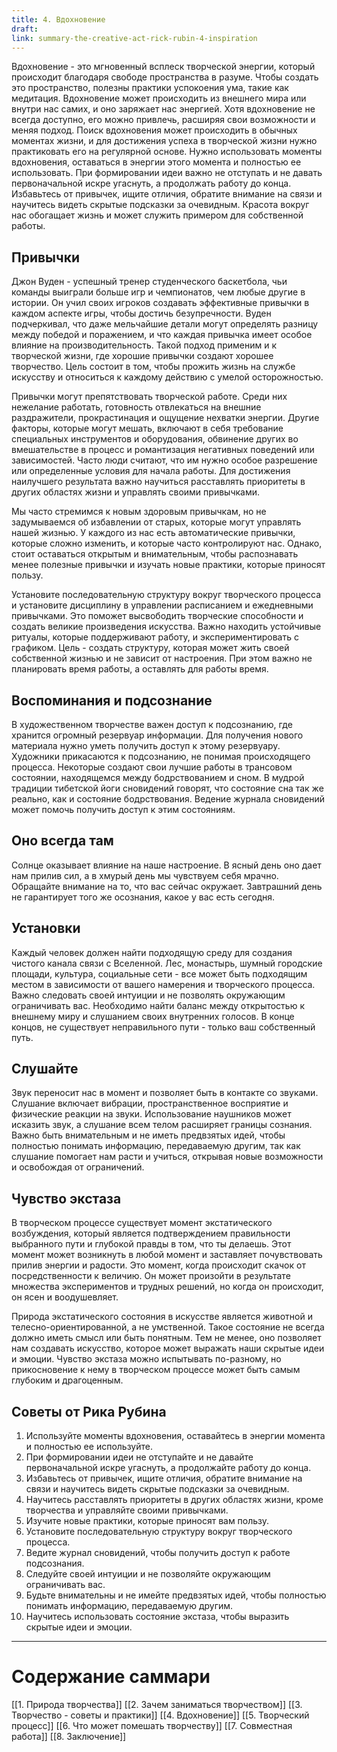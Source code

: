 ```yaml
---
title: 4. Вдохновение
draft: 
link: summary-the-creative-act-rick-rubin-4-inspiration
---
```

Вдохновение - это мгновенный всплеск творческой энергии, который происходит благодаря свободе пространства в разуме. Чтобы создать это пространство, полезны практики успокоения ума, такие как медитация. Вдохновение может происходить из внешнего мира или внутри нас самих, и оно заряжает нас энергией. Хотя вдохновение не всегда доступно, его можно привлечь, расширяя свои возможности и меняя подход. Поиск вдохновения может происходить в обычных моментах жизни, и для достижения успеха в творческой жизни нужно практиковать его на регулярной основе.
Нужно использовать моменты вдохновения, оставаться в энергии этого момента и полностью ее использовать. При формировании идеи важно не отступать и не давать первоначальной искре угаснуть, а продолжать работу до конца.
Избавьтесь от привычек, ищите отличия, обратите внимание на связи и научитесь видеть скрытые подсказки за очевидным. Красота вокруг нас обогащает жизнь и может служить примером для собственной работы.

## Привычки
Джон Вуден - успешный тренер студенческого баскетбола, чьи команды выиграли больше игр и чемпионатов, чем любые другие в истории. Он учил своих игроков создавать эффективные привычки в каждом аспекте игры, чтобы достичь безупречности. Вуден подчеркивал, что даже мельчайшие детали могут определять разницу между победой и поражением, и что каждая привычка имеет особое влияние на производительность. Такой подход применим и к творческой жизни, где хорошие привычки создают хорошее творчество. Цель состоит в том, чтобы прожить жизнь на службе искусству и относиться к каждому действию с умелой осторожностью.

Привычки могут препятствовать творческой работе. Среди них нежелание работать, готовность отвлекаться на внешние раздражители, прокрастинация и ощущение нехватки энергии. Другие факторы, которые могут мешать, включают в себя требование специальных инструментов и оборудования, обвинение других во вмешательстве в процесс и романтизация негативных поведений или зависимостей. Часто люди считают, что им нужно особое разрешение или определенные условия для начала работы. Для достижения наилучшего результата важно научиться расставлять приоритеты в других областях жизни и управлять своими привычками.

Мы часто стремимся к новым здоровым привычкам, но не задумываемся об избавлении от старых, которые могут управлять нашей жизнью. У каждого из нас есть автоматические привычки, которые сложно изменить, и которые часто контролируют нас. Однако, стоит оставаться открытым и внимательным, чтобы распознавать менее полезные привычки и изучать новые практики, которые приносят пользу.

Установите последовательную структуру вокруг творческого процесса и установите дисциплину в управлении расписанием и ежедневными привычками. Это поможет высвободить творческие способности и создать великие произведения искусства. Важно находить устойчивые ритуалы, которые поддерживают работу, и экспериментировать с графиком. Цель - создать структуру, которая может жить своей собственной жизнью и не зависит от настроения. При этом важно не планировать время работы, а оставлять для работы время.

## Воспоминания и подсознание
В художественном творчестве важен доступ к подсознанию, где хранится огромный резервуар информации. Для получения нового материала нужно уметь получить доступ к этому резервуару. Художники прикасаются к подсознанию, не понимая происходящего процесса. Некоторые создают свои лучшие работы в трансовом состоянии, находящемся между бодрствованием и сном. В мудрой традиции тибетской йоги сновидений говорят, что состояние сна так же реально, как и состояние бодрствования. Ведение журнала сновидений может помочь получить доступ к этим состояниям.

## Оно всегда там
Солнце оказывает влияние на наше настроение. В ясный день оно дает нам прилив сил, а в хмурый день мы чувствуем себя мрачно. Обращайте внимание на то, что вас сейчас окружает. Завтрашний день не гарантирует того же осознания, какое у вас есть сегодня.

## Установки
Каждый человек должен найти подходящую среду для создания чистого канала связи с Вселенной. Лес, монастырь, шумный городские площади, культура, социальные сети - все может быть подходящим местом в зависимости от вашего намерения и творческого процесса. Важно следовать своей интуиции и не позволять окружающим ограничивать вас. Необходимо найти баланс между открытостью к внешнему миру и слушанием своих внутренних голосов. В конце концов, не существует неправильного пути - только ваш собственный путь.

## Слушайте
Звук переносит нас в момент и позволяет быть в контакте со звуками. Слушание включает вибрации, пространственное восприятие и физические реакции на звуки. Использование наушников может исказить звук, а слушание всем телом расширяет границы сознания. Важно быть внимательным и не иметь предвзятых идей, чтобы полностью понимать информацию, передаваемую другим, так как слушание помогает нам расти и учиться, открывая новые возможности и освобождая от ограничений.

## Чувство экстаза
В творческом процессе существует момент экстатического возбуждения, который является подтверждением правильности выбранного пути и глубокой правды в том, что ты делаешь. Этот момент может возникнуть в любой момент и заставляет почувствовать прилив энергии и радости. Это момент, когда происходит скачок от посредственности к величию. Он может произойти в результате множества экспериментов и трудных решений, но когда он происходит, он ясен и воодушевляет.

Природа экстатического состояния в искусстве является животной и телесно-ориентированной, а не умственной. Такое состояние не всегда должно иметь смысл или быть понятным. Тем не менее, оно позволяет нам создавать искусство, которое может выражать наши скрытые идеи и эмоции. Чувство экстаза можно испытывать по-разному, но прикосновение к нему в творческом процессе может быть самым глубоким и драгоценным.

## Советы от Рика Рубина
1. Используйте моменты вдохновения, оставайтесь в энергии момента и полностью ее используйте.
2. При формировании идеи не отступайте и не давайте первоначальной искре угаснуть, а продолжайте работу до конца.
3. Избавьтесь от привычек, ищите отличия, обратите внимание на связи и научитесь видеть скрытые подсказки за очевидным.
4. Научитесь расставлять приоритеты в других областях жизни, кроме творчества и управляйте своими привычками.
5. Изучите новые практики, которые приносят вам пользу.
6. Установите последовательную структуру вокруг творческого процесса.
7. Ведите журнал сновидений, чтобы получить доступ к работе подсознания.
8. Следуйте своей интуиции и не позволяйте окружающим ограничивать вас.
9. Будьте внимательны и не имейте предвзятых идей, чтобы полностью понимать информацию, передаваемую другим.
10. Научитесь использовать состояние экстаза, чтобы выразить скрытые идеи и эмоции.

---
# Содержание саммари
[[1. Природа творчества]]
[[2. Зачем заниматься творчеством]]
[[3. Творчество - советы и практики]]
[[4. Вдохновение]]
[[5. Творческий процесс]]
[[6. Что может помешать творчеству]]
[[7. Совместная работа]]
[[8. Заключение]]